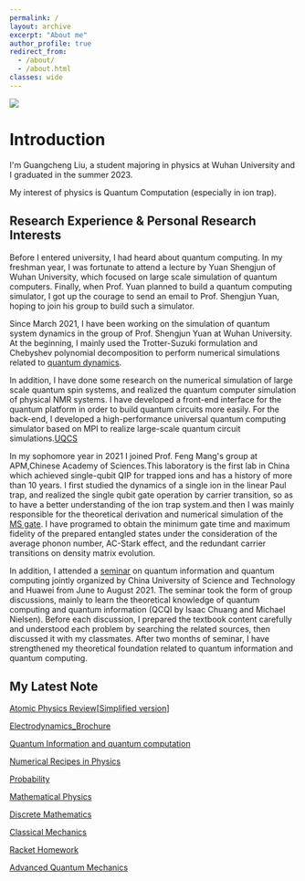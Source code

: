 ```yaml
---
permalink: /
layout: archive
excerpt: "About me"
author_profile: true
redirect_from: 
  - /about/
  - /about.html
classes: wide
---
```


<img src="/Homepage/images/instruction.jpg">



# Introduction

I'm Guangcheng Liu, a student majoring in physics at Wuhan University and I graduated in the summer 2023.

My interest of physics is Quantum Computation (especially in ion trap).

## Research Experience & Personal Research Interests

Before I entered university, I had heard about quantum computing. In my freshman year, I was fortunate to attend a lecture by Yuan Shengjun of Wuhan University, which focused on large scale simulation of quantum computers. Finally, when Prof. Yuan planned to build a quantum computing simulator, I got up the courage to send an email to Prof. Shengjun Yuan, hoping to join his group to build such a simulator. 

Since March 2021, I have been working on the simulation of quantum system dynamics in the group of Prof. Shengjun Yuan at Wuhan University. At the beginning, I mainly used the Trotter-Suzuki formulation and Chebyshev polynomial decomposition to perform numerical simulations related to [quantum dynamics](https://elondormancy.github.io/Homepage/publications/quantum_sim). 

In addition, I have done some research on the numerical simulation of large scale quantum spin systems, and realized the quantum computer simulation of physical NMR systems. I have developed a front-end interface for the quantum platform in order to build quantum circuits more easily. For the back-end, I developed a high-performance universal quantum computing simulator based on MPI to realize large-scale quantum circuit simulations.[UQCS](https://elondormancy.github.io/Homepage/publications/uqcs)

In my sophomore year in 2021 I joined Prof. Feng Mang's group at APM,Chinese Academy of Sciences.This laboratory is the first lab in China which achieved single-qubit QIP for trapped ions and has a history of more than 10 years. I first studied the dynamics of a single ion in the linear Paul trap, and realized the single qubit gate operation by carrier transition, so as to have a better understanding of the ion trap system.and then I was mainly responsible for the theoretical derivation and numerical simulation of the [MS gate](https://en.wikipedia.org/wiki/M%C3%B8lmer%E2%80%93S%C3%B8rensen_gate). I have programed to obtain the minimum gate time and maximum fidelity of the prepared entangled states under the consideration of the average phonon number, AC-Stark effect, and the redundant carrier transitions on density matrix evolution. 

In addition, I attended a [seminar](https://elondormancy.github.io/Homepage/publications/qcqi) on quantum information and quantum computing jointly organized by China University of Science and Technology and Huawei from June to August 2021. The seminar took the form of group discussions, mainly to learn the theoretical knowledge of quantum computing and quantum information (QCQI by Isaac Chuang and Michael Nielsen). Before each discussion, I prepared the textbook content carefully and understood each problem by searching the related sources, then discussed it with my classmates. After two months of seminar, I have strengthened my theoretical foundation related to quantum information and quantum computing.


## My Latest Note

[Atomic Physics Review](https://github.com/ElonDormancy/Physics-Note/blob/master/Note/The_Review_of_Atomic_Physics.pdf)[[Simplified version](https://zhuanlan.zhihu.com/p/371286925)]

[Electrodynamics_Brochure](https://github.com/ElonDormancy/Physics-Note/blob/master/Note/Electrodynamics_Brochure.pdf)

[Quantum Information and quantum computation](https://github.com/ElonDormancy/Physics-Note/blob/master/Note/QIC/The_Note_of_QIC%20V4.pdf)

[Numerical Recipes in Physics](https://github.com/ElonDormancy/Physics-Note/blob/master/Note/Numerical_Recipes_in_Physics_Report.pdf)

[Probability](https://github.com/ElonDormancy/Physics-Note/blob/master/Note/Probability.pdf)

[Mathematical Physics](https://zhuanlan.zhihu.com/p/343110386)

[Discrete Mathematics](https://zhuanlan.zhihu.com/p/149468789)

[Classical Mechanics](https://github.com/ElonDormancy/Physics-Note/blob/master/Note/ClasscialMechanicsReview.pdf)

[Racket Homework](https://github.com/ElonDormancy/Physics-Note/tree/master/Note/Racket%20Note)

[Advanced Quantum Mechanics](https://github.com/ElonDormancy/Physics-Note/blob/master/Note/AdvancedQuantumMechanicsReview.pdf)

